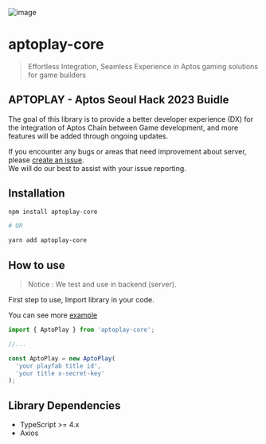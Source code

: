 ![image](https://user-images.githubusercontent.com/65929678/216216243-440bcb5c-5052-4946-9cad-47a98842e363.png)

# aptoplay-core

> Effortless Integration, Seamless Experience in Aptos gaming solutions for game builders

## APTOPLAY - Aptos Seoul Hack 2023 Buidle

The goal of this library is to provide a better developer experience (DX) for the integration of Aptos Chain between Game development, and more features will be added through ongoing updates.

If you encounter any bugs or areas that need improvement about server, please [create an issue](https://github.com/catze-labs/aptoplay-core/issues/new).  
We will do our best to assist with your issue reporting.

## Installation

```bash
npm install aptoplay-core

# OR

yarn add aptoplay-core
```

## How to use

> Notice : We test and use in backend (server).

First step to use, Import library in your code.

You can see more [example](https://aptoplay-web.vercel.app)

```ts
import { AptoPlay } from 'aptoplay-core';

//...

const AptoPlay = new AptoPlay(
  'your playfab title id',
  'your title x-secret-key'
);
```

## Library Dependencies

- TypeScript >= 4.x
- Axios
